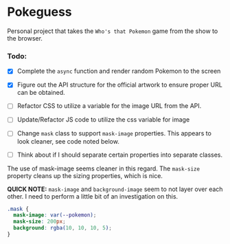 # Pokeguess

Personal project that takes the `Who's that Pokemon` game from the show to the browser.

### Todo:

- [x] Complete the `async` function and render random Pokemon to the screen

- [x] Figure out the API structure for the official artwork to ensure proper URL can be obtained.

- [ ] Refactor CSS to utilize a variable for the image URL from the API.

- [ ] Update/Refactor JS code to utilize the css variable for image

- [ ] Change `mask` class to support `mask-image` properties. This appears to look cleaner, see code noted below.

- [ ] Think about if I should separate certain properties into separate classes.

The use of mask-image seems cleaner in this regard. The `mask-size` property cleans up the sizing properties, which is nice.

**QUICK NOTE:** `mask-image` and `background-image` seem to not layer over each other. I need to perform a little bit of an investigation on this.

```css
.mask {
  mask-image: var(--pokemon);
  mask-size: 200px;
  background: rgba(10, 10, 10, 5);
}
```
